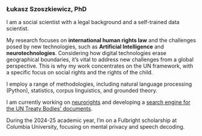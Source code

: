 ### Łukasz Szoszkiewicz, PhD

I am a social scientist with a legal background and a self-trained data scientist.

My research focuses on <strong>international human rights law</strong> and the challenges posed by new technologies, such as <strong>Artificial Intelligence</strong> and <strong>neurotechnologies</strong>. Considering how digital technologies erase geographical boundaries, it’s vital to address new challenges from a global perspective. This is why my work concentrates on the UN framework, with a specific focus on social rights and the rights of the child.

I employ a range of methodologies, including natural language processing (Python), statistics, corpus linguistics, and grounded theory.

I am currently working on <a href="https://lszoszk.github.io/projects/neurorights/">neurorights</a> and developing a <a href="https://lszoszk.github.io/projects/generalcomments/">search engine for the UN Treaty Bodies' documents</a>.

During the 2024-25 academic year, I’m on a Fulbright scholarship at Columbia University, focusing on mental privacy and speech decoding.
